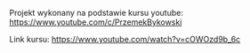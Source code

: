 Projekt wykonany na podstawie kursu youtube:
https://www.youtube.com/c/PrzemekBykowski

Link kursu:
https://www.youtube.com/watch?v=cOWOzd9b_6c